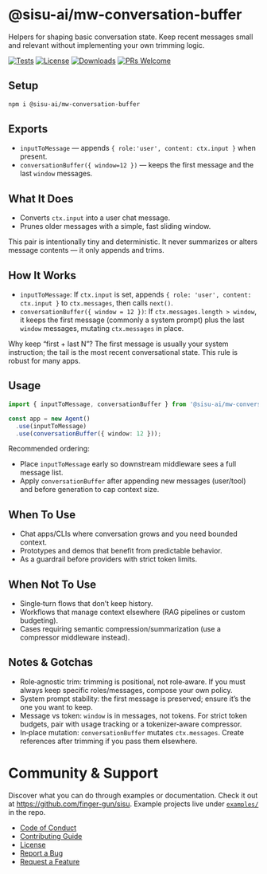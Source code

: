 # @sisu-ai/mw-conversation-buffer

Helpers for shaping basic conversation state. Keep recent messages small and relevant without implementing your own trimming logic.

[![Tests](https://github.com/finger-gun/sisu/actions/workflows/tests.yml/badge.svg?branch=main)](https://github.com/finger-gun/sisu/actions/workflows/tests.yml)
[![License](https://img.shields.io/badge/license-Apache--2.0-blue)](https://github.com/finger-gun/sisu/blob/main/LICENSE)
[![Downloads](https://img.shields.io/npm/dm/%40sisu-ai%2Fmw-conversation-buffer)](https://www.npmjs.com/package/@sisu-ai/mw-conversation-buffer)
[![PRs Welcome](https://img.shields.io/badge/PRs-welcome-brightgreen.svg)](https://github.com/finger-gun/sisu/blob/main/CONTRIBUTING.md)

## Setup
```bash
npm i @sisu-ai/mw-conversation-buffer
```

## Exports
- `inputToMessage` — appends `{ role:'user', content: ctx.input }` when present.
- `conversationBuffer({ window=12 })` — keeps the first message and the last `window` messages.


## What It Does
- Converts `ctx.input` into a user chat message.
- Prunes older messages with a simple, fast sliding window.

This pair is intentionally tiny and deterministic. It never summarizes or alters message contents — it only appends and trims.

## How It Works
- `inputToMessage`: If `ctx.input` is set, appends `{ role: 'user', content: ctx.input }` to `ctx.messages`, then calls `next()`.
- `conversationBuffer({ window = 12 })`: If `ctx.messages.length > window`, it keeps the first message (commonly a system prompt) plus the last `window` messages, mutating `ctx.messages` in place.

Why keep “first + last N”? The first message is usually your system instruction; the tail is the most recent conversational state. This rule is robust for many apps.

## Usage
```ts
import { inputToMessage, conversationBuffer } from '@sisu-ai/mw-conversation-buffer';

const app = new Agent()
  .use(inputToMessage)
  .use(conversationBuffer({ window: 12 }));
```

Recommended ordering:
- Place `inputToMessage` early so downstream middleware sees a full message list.
- Apply `conversationBuffer` after appending new messages (user/tool) and before generation to cap context size.

## When To Use
- Chat apps/CLIs where conversation grows and you need bounded context.
- Prototypes and demos that benefit from predictable behavior.
- As a guardrail before providers with strict token limits.

## When Not To Use
- Single‑turn flows that don’t keep history.
- Workflows that manage context elsewhere (RAG pipelines or custom budgeting).
- Cases requiring semantic compression/summarization (use a compressor middleware instead).

## Notes & Gotchas
- Role‑agnostic trim: trimming is positional, not role‑aware. If you must always keep specific roles/messages, compose your own policy.
- System prompt stability: the first message is preserved; ensure it’s the one you want to keep.
- Message vs token: `window` is in messages, not tokens. For strict token budgets, pair with usage tracking or a tokenizer‑aware compressor.
- In‑place mutation: `conversationBuffer` mutates `ctx.messages`. Create references after trimming if you pass them elsewhere.

# Community & Support

Discover what you can do through examples or documentation. Check it out at https://github.com/finger-gun/sisu. Example projects live under [`examples/`](https://github.com/finger-gun/sisu/tree/main/examples) in the repo.

- [Code of Conduct](https://github.com/finger-gun/sisu/blob/main/CODE_OF_CONDUCT.md)
- [Contributing Guide](https://github.com/finger-gun/sisu/blob/main/CONTRIBUTING.md)
- [License](https://github.com/finger-gun/sisu/blob/main/LICENSE)
- [Report a Bug](https://github.com/finger-gun/sisu/issues/new?template=bug_report.md)
- [Request a Feature](https://github.com/finger-gun/sisu/issues/new?template=feature_request.md)
